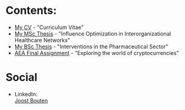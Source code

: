 <script type="text/javascript" src="https://platform.linkedin.com/badges/js/profile.js" async defer></script>

# Contents:

- [My CV](https://joostbouten.github.io/curriculum-vitae.pdf) - "Curriculum Vitae"
- [My MSc Thesis](https://joostbouten.github.io/mscthesis.pdf) - "Influence Optimization in Interorganizational Healthcare Networks"					 
- [My BSc Thesis](https://joostbouten.github.io/bscthesis.pdf) - "Interventions in the Pharmaceutical Sector"
- [AEA Final Assignment](https://joostbouten.github.io/AEA_Joost_Twan.html) - "Exploring the world of cryptocurrencies" 

# Social
- LinkedIn: <div class="LI-profile-badge"  data-version="v1" data-size="medium" data-locale="nl_NL" data-type="vertical" data-theme="light" data-vanity="joost-bouten"><a class="LI-simple-link" href='https://be.linkedin.com/in/joost-bouten?trk=profile-badge'>Joost Bouten</a></div>





